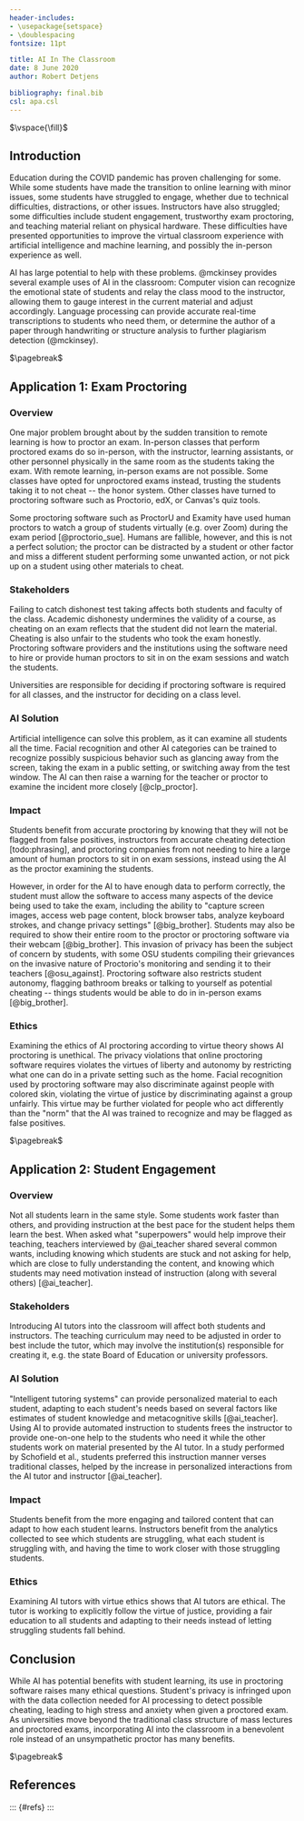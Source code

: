 ```yaml
---
header-includes:
- \usepackage{setspace}
- \doublespacing
fontsize: 11pt

title: AI In The Classroom
date: 8 June 2020
author: Robert Detjens

bibliography: final.bib
csl: apa.csl
---
```


$\vspace{\fill}$

## Introduction

Education during the COVID pandemic has proven challenging for some. While some students have made the transition to
online learning with minor issues, some students have struggled to engage, whether due to technical difficulties,
distractions, or other issues. Instructors have also struggled; some difficulties include student engagement,
trustworthy exam proctoring, and teaching material reliant on physical hardware. These difficulties have presented
opportunities to improve the virtual classroom experience with artificial intelligence and machine learning, and
possibly the in-person experience as well.

AI has large potential to help with these problems. @mckinsey provides several example uses of AI in the classroom:
Computer vision can recognize the emotional state of students and relay the class mood to the instructor, allowing them
to gauge interest in the current material and adjust accordingly. Language processing can provide accurate real-time
transcriptions to students who need them, or determine the author of a paper through handwriting or structure analysis
to further plagiarism detection (@mckinsey).

$\pagebreak$

## Application 1: Exam Proctoring

### Overview

One major problem brought about by the sudden transition to remote learning is how to proctor an exam. In-person
classes that perform proctored exams do so in-person, with the instructor, learning assistants, or other personnel
physically in the same room as the students taking the exam. With remote learning, in-person exams are not possible.
Some classes have opted for unproctored exams instead, trusting the students taking it to not cheat -- the honor
system. Other classes have turned to proctoring software such as Proctorio, edX, or Canvas's quiz tools.

Some proctoring software such as ProctorU and Examity have used human proctors to watch a group of students virtually
(e.g. over Zoom) during the exam period [@proctorio_sue]. Humans are fallible, however, and this is not a perfect
solution; the proctor can be distracted by a student or other factor and miss a different student performing some
unwanted action, or not pick up on a student using other materials to cheat.

### Stakeholders

Failing to catch dishonest test taking affects both students and faculty of the class. Academic dishonesty undermines
the validity of a course, as cheating on an exam reflects that the student did not learn the material. Cheating is also
unfair to the students who took the exam honestly. Proctoring software providers and the institutions using the
software need to hire or provide human proctors to sit in on the exam sessions and watch the students.

Universities are responsible for deciding if proctoring software is required for all classes, and the instructor for
deciding on a class level.

### AI Solution

Artificial intelligence can solve this problem, as it can examine all students all the time. Facial recognition and
other AI categories can be trained to recognize possibly suspicious behavior such as glancing away from the screen,
taking the exam in a public setting, or switching away from the test window. The AI can then raise a warning for the
teacher or proctor to examine the incident more closely [@clp_proctor].

### Impact

Students benefit from accurate proctoring by knowing that they will not be flagged from false positives, instructors
from accurate cheating detection [todo:phrasing], and proctoring companies from not needing to hire a large amount of
human proctors to sit in on exam sessions, instead using the AI as the proctor examining the students.

However, in order for the AI to have enough data to perform correctly, the student must allow the software to access
many aspects of the device being used to take the exam, including the ability to "capture screen images, access web
page content, block browser tabs, analyze keyboard strokes, and change privacy settings" [@big_brother]. Students may
also be required to show their entire room to the proctor or proctoring software via their webcam [@big_brother]. This
invasion of privacy has been the subject of concern by students, with some OSU students compiling their grievances on
the invasive nature of Proctorio's monitoring and sending it to their teachers [@osu_against]. Proctoring software also
restricts student autonomy, flagging bathroom breaks or talking to yourself as potential cheating -- things students
would be able to do in in-person exams [@big_brother].

### Ethics

Examining the ethics of AI proctoring according to virtue theory shows AI proctoring is unethical. The privacy
violations that online proctoring software requires violates the virtues of liberty and autonomy by restricting what
one can do in a private setting such as the home. Facial recognition used by proctoring software may also discriminate
against people with colored skin, violating the virtue of justice by discriminating against a group unfairly. This
virtue may be further violated for people who act differently than the "norm" that the AI was trained to recognize and
may be flagged as false positives.

$\pagebreak$

## Application 2: Student Engagement

### Overview

Not all students learn in the same style. Some students work faster than others, and providing instruction at the best
pace for the student helps them learn the best. When asked what "superpowers" would help improve their teaching,
teachers interviewed by @ai_teacher shared several common wants, including knowing which students are stuck and not
asking for help, which are close to fully understanding the content, and knowing which students may need motivation
instead of instruction (along with several others) [@ai_teacher].

### Stakeholders

Introducing AI tutors into the classroom will affect both students and instructors. The teaching curriculum may need to
be adjusted in order to best include the tutor, which may involve the institution(s) responsible for creating it, e.g.
the state Board of Education or university professors.

### AI Solution

"Intelligent tutoring systems" can provide personalized material to each student, adapting to each student's needs
based on several factors like estimates of student knowledge and metacognitive skills [@ai_teacher]. Using AI to
provide automated instruction to students frees the instructor to provide one-on-one help to the students who need it
while the other students work on material presented by the AI tutor. In a study performed by Schofield et al., students
preferred this instruction manner verses traditional classes, helped by the increase in personalized interactions from
the AI tutor and instructor [@ai_teacher].

### Impact

Students benefit from the more engaging and tailored content that can adapt to how each student learns. Instructors
benefit from the analytics collected to see which students are struggling, what each student is struggling with, and
having the time to work closer with those struggling students.

### Ethics

Examining AI tutors with virtue ethics shows that AI tutors are ethical. The tutor is working to explicitly follow the
virtue of justice, providing a fair education to all students and adapting to their needs instead of letting
struggling students fall behind.

## Conclusion

While AI has potential benefits with student learning, its use in proctoring software raises many ethical questions.
Student's privacy is infringed upon with the data collection needed for AI processing to detect possible cheating,
leading to high stress and anxiety when given a proctored exam. As universities move beyond the traditional class
structure of mass lectures and proctored exams, incorporating AI into the classroom in a benevolent role instead of an
unsympathetic proctor has many benefits.

$\pagebreak$

## References

::: {#refs}
:::
